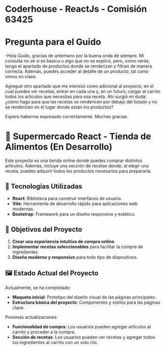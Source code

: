 # Coderhouse - ReactJs - Comisión 63425

# Pregunta para el Guido
 -Hola Guido, gracias de antemano por la buena onda de siempre. Mi consulta no sé si es básica o algo que no se explicó, pero, como verás, tengo el apartado de productos donde se renderizan y filtran de manera correcta. Además, puedes acceder al detalle de un producto, tal como vimos en clase.

Agregué otro apartado que me interesó como adicional al proyecto, en el cual puedes ver recetas, entrar en cada una y, en un futuro, cargar al carrito todos los artículos que necesitas para esa receta. Ahí surgió mi duda: ¿cómo hago para que las recetas se rendericen por debajo del listado y no se rendericen en el lugar donde están los productos?

Espero haberme expresado correctamente. Muchas gracias.

# 🛒 Supermercado React - Tienda de Alimentos (En Desarrollo)
Este proyecto es una tienda online donde puedes comprar distintos artículos. Además, incluye una sección de recetas donde, al elegir una receta, puedes adquirir todos los productos necesarios para prepararla.

## 🚀 Tecnologías Utilizadas

- **React**: Biblioteca para construir interfaces de usuario.
- **Vite**: Herramienta de desarrollo rápido para aplicaciones web modernas.
- **Bootstrap**: Framework para un diseño responsivo y estético.

 
## 🌟 Objetivos del Proyecto

1. **Crear una experiencia intuitiva de compra online**.
2. **Implementar recetas seleccionables** para facilitar la compra de ingredientes.
3. **Diseño moderno y responsivo** para todo tipo de dispositivos.

## 🖼️ Estado Actual del Proyecto

Actualmente, se ha completado:
- **Maqueta inicial**: Prototipo del diseño visual de las páginas principales.
- **Estructura básica del proyecto**: Componentes y estilos para las páginas clave.

Proximas actualizaciones 
 - **Funcionalidad de compra**: Los usuarios pueden agregar artículos al carrito y proceder a la compra.
- **Sección de recetas**: Los usuarios pueden ver recetas y agregar todos los ingredientes al carrito con un solo clic.
